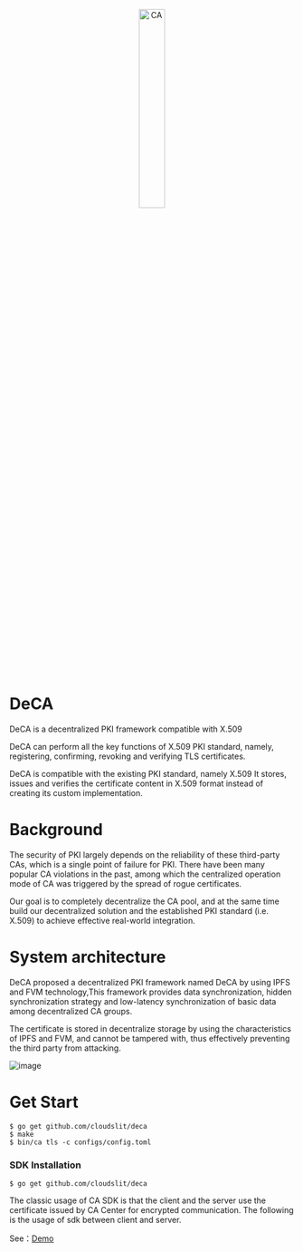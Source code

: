 <p align="center">
<img src="https://user-images.githubusercontent.com/52234994/165200623-c60e956b-5805-4088-bf58-f97ebd8ae8b4.png" 
    width="30%" border="0" alt="CA">
</p>

# DeCA
DeCA is a decentralized PKI framework compatible with X.509

DeCA can perform all the key functions of X.509 PKI standard, namely, registering, confirming, revoking and verifying TLS certificates.

DeCA is compatible with the existing PKI standard, namely X.509 It stores, issues and verifies the certificate content in X.509 format instead of creating its custom implementation.

# Background
The security of PKI largely depends on the reliability of these third-party CAs, which is a single point of failure for PKI.
There have been many popular CA violations in the past, among which the centralized operation mode of CA was triggered by the spread of rogue certificates.

Our goal is to completely decentralize the CA pool, and at the same time build our decentralized solution and the established
PKI standard (i.e. X.509) to achieve effective real-world integration.

# System architecture
DeCA proposed a decentralized PKI framework named DeCA by using IPFS and FVM technology,This framework provides data synchronization, hidden synchronization strategy and low-latency synchronization of basic data among decentralized CA groups.

The certificate is stored in decentralize storage by using the characteristics of IPFS and FVM, and cannot be tampered with, thus effectively preventing the third party from attacking.

![image](https://user-images.githubusercontent.com/52234994/192089294-d5891f90-16ac-497d-9efe-a09eb38b0ced.png)

# Get Start
```
$ go get github.com/cloudslit/deca
$ make
$ bin/ca tls -c configs/config.toml
```

### SDK Installation
```
$ go get github.com/cloudslit/deca
```

The classic usage of CA SDK is that the client and the server use the certificate issued by CA Center for encrypted communication. The following is the usage of sdk between client and server.

See：[Demo](https://github.com/CloudSlit/casdk/tree/main/examples)

